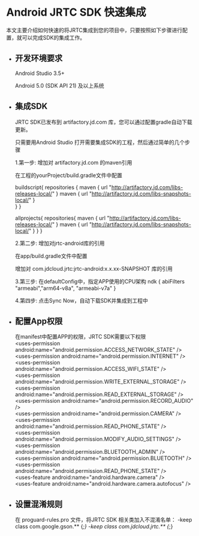 # Android JRTC SDK 快速集成
本文主要介绍如何快速的将JRTC集成到您的项目中，只要按照如下步骤进行配置，就可以完成SDK的集成工作。

+ ## 开发环境要求
    Android Studio 3.5+

    Android 5.0 (SDK API 21) 及以上系统

+ ## 集成SDK
    JRTC SDK已发布到 artifactory.jd.com 库，您可以通过配置gradle自动下载更新。

    只需要用Android Studio 打开需要集成SDK的工程，然后通过简单的几个步骤

    1.第一步: 增加对 artifactory.jd.com 的maven引用

    在工程的yourProject/build.gradle文件中配置

    buildscript{
        repositories {
            maven { url "http://artifactory.jd.com/libs-releases-local/" }
            maven { url "http://artifactory.jd.com/libs-snapshots-local/" }        
        } 
    }

    allprojects{
        repositories{
            maven { url "http://artifactory.jd.com/libs-releases-local/" }
            maven { url "http://artifactory.jd.com/libs-snapshots-local/" }
        }
    }
   

    2.第二步: 增加对jrtc-android库的引用

    在app/build.gradle文件中配置

    增加对 com.jdcloud.jrtc:jrtc-android:x.x.xx-SNAPSHOT 库的引用

    3.第三步: 在defaultConfig中，指定APP使用的CPU架构
    ndk {
            abiFilters "armeabi","arm64-v8a", "armeabi-v7a"
        }

    4.第四步: 点击Sync Now，自动下载SDK并集成到工程中
+ ## 配置App权限
    在manifest中配置APP的权限，JRTC SDK需要以下权限<br>\<uses-permission android:name="android.permission.ACCESS_NETWORK_STATE" /><br>\<uses-permission android:name="android.permission.INTERNET" /><br>\<uses-permission android:name="android.permission.ACCESS_WIFI_STATE" /><br>\<uses-permission android:name="android.permission.WRITE_EXTERNAL_STORAGE" /><br>\<uses-permission android:name="android.permission.READ_EXTERNAL_STORAGE" /><br>\<uses-permission android:name="android.permission.RECORD_AUDIO" /><br>\<uses-permission android:name="android.permission.CAMERA" /><br>\<uses-permission android:name="android.permission.READ_PHONE_STATE" /><br>\<uses-permission android:name="android.permission.MODIFY_AUDIO_SETTINGS" /><br>\<uses-permission android:name="android.permission.BLUETOOTH_ADMIN" /><br>\<uses-permission android:name="android.permission.BLUETOOTH" /><br>\<uses-permission android:name="android.permission.READ_PHONE_STATE" /><br>\<uses-feature android:name="android.hardware.camera" /><br>\<uses-feature android:name="android.hardware.camera.autofocus" />
+ ## 设置混淆规则
    在 proguard-rules.pro 文件，将JRTC SDK 相关类加入不混淆名单：
    -keep class com.google.gson.** {*;}
    -keep class com.jdcloud.jrtc.** {*;}
